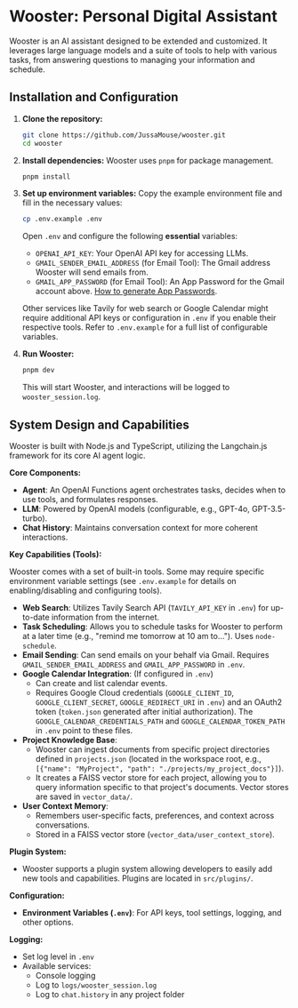 # Wooster: Personal Digital Assistant

Wooster is an AI assistant designed to be extended and customized. It leverages large language models and a suite of tools to help with various tasks, from answering questions to managing your information and schedule.

## Installation and Configuration

1.  **Clone the repository:**
    ```bash
    git clone https://github.com/JussaMouse/wooster.git
    cd wooster
    ```

2.  **Install dependencies:**
    Wooster uses `pnpm` for package management.
    ```bash
    pnpm install
    ```

3.  **Set up environment variables:**
    Copy the example environment file and fill in the necessary values:
    ```bash
    cp .env.example .env
    ```
    Open `.env` and configure the following **essential** variables:
    *   `OPENAI_API_KEY`: Your OpenAI API key for accessing LLMs.
    *   `GMAIL_SENDER_EMAIL_ADDRESS` (for Email Tool): The Gmail address Wooster will send emails from.
    *   `GMAIL_APP_PASSWORD` (for Email Tool): An App Password for the Gmail account above. [How to generate App Passwords](https://support.google.com/accounts/answer/185833).

    Other services like Tavily for web search or Google Calendar might require additional API keys or configuration in `.env` if you enable their respective tools. Refer to `.env.example` for a full list of configurable variables.

4.  **Run Wooster:**
    ```bash
    pnpm dev
    ```
    This will start Wooster, and interactions will be logged to `wooster_session.log`.

## System Design and Capabilities

Wooster is built with Node.js and TypeScript, utilizing the Langchain.js framework for its core AI agent logic.

**Core Components:**

*   **Agent**: An OpenAI Functions agent orchestrates tasks, decides when to use tools, and formulates responses.
*   **LLM**: Powered by OpenAI models (configurable, e.g., GPT-4o, GPT-3.5-turbo).
*   **Chat History**: Maintains conversation context for more coherent interactions.

**Key Capabilities (Tools):**

Wooster comes with a set of built-in tools. Some may require specific environment variable settings (see `.env.example` for details on enabling/disabling and configuring tools).

*   **Web Search**: Utilizes Tavily Search API (`TAVILY_API_KEY` in `.env`) for up-to-date information from the internet.
*   **Task Scheduling**: Allows you to schedule tasks for Wooster to perform at a later time (e.g., "remind me tomorrow at 10 am to..."). Uses `node-schedule`.
*   **Email Sending**: Can send emails on your behalf via Gmail. Requires `GMAIL_SENDER_EMAIL_ADDRESS` and `GMAIL_APP_PASSWORD` in `.env`.
*   **Google Calendar Integration**: (If configured in `.env`)
    *   Can create and list calendar events.
    *   Requires Google Cloud credentials (`GOOGLE_CLIENT_ID`, `GOOGLE_CLIENT_SECRET`, `GOOGLE_REDIRECT_URI` in `.env`) and an OAuth2 token (`token.json` generated after initial authorization). The `GOOGLE_CALENDAR_CREDENTIALS_PATH` and `GOOGLE_CALENDAR_TOKEN_PATH` in `.env` point to these files.
*   **Project Knowledge Base**:
    *   Wooster can ingest documents from specific project directories defined in `projects.json` (located in the workspace root, e.g., `[{"name": "MyProject", "path": "./projects/my_project_docs"}]`).
    *   It creates a FAISS vector store for each project, allowing you to query information specific to that project's documents. Vector stores are saved in `vector_data/`.
*   **User Context Memory**:
    *   Remembers user-specific facts, preferences, and context across conversations.
    *   Stored in a FAISS vector store (`vector_data/user_context_store`).

**Plugin System:**

*   Wooster supports a plugin system allowing developers to easily add new tools and capabilities. Plugins are located in `src/plugins/`.

**Configuration:**

*   **Environment Variables (`.env`)**: For API keys, tool settings, logging, and other options.

**Logging:**

*   Set log level in `.env`
*   Available services:
    *   Console logging
    *   Log to `logs/wooster_session.log`
    *   Log to `chat.history` in any project folder
